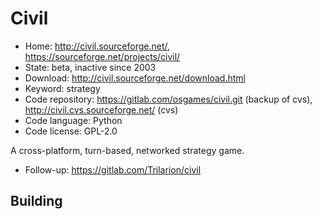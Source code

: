 # Civil

- Home: http://civil.sourceforge.net/, https://sourceforge.net/projects/civil/
- State: beta, inactive since 2003
- Download: http://civil.sourceforge.net/download.html
- Keyword: strategy
- Code repository: https://gitlab.com/osgames/civil.git (backup of cvs), http://civil.cvs.sourceforge.net/ (cvs)
- Code language: Python
- Code license: GPL-2.0

A cross-platform, turn-based, networked strategy game.
+ Follow-up: https://gitlab.com/Trilarion/civil

## Building
